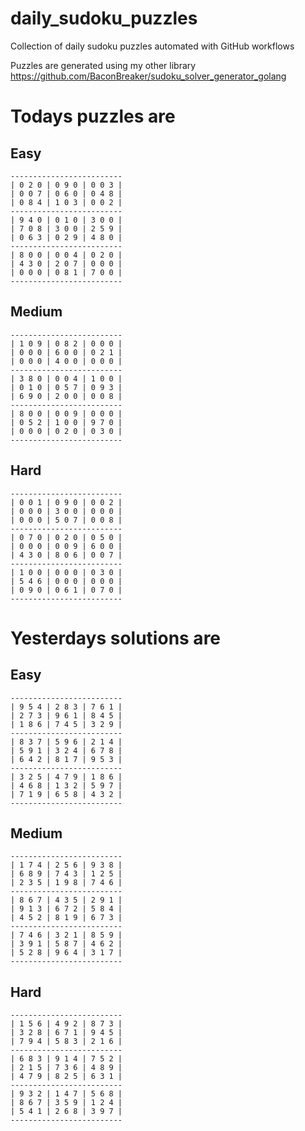 
# daily_sudoku_puzzles 

Collection of daily sudoku puzzles automated with GitHub workflows 

Puzzles are generated using my other library https://github.com/BaconBreaker/sudoku_solver_generator_golang 
 

# Todays puzzles are 

## Easy 

```
-------------------------
| 0 2 0 | 0 9 0 | 0 0 3 | 
| 0 0 7 | 0 6 0 | 0 4 8 | 
| 0 8 4 | 1 0 3 | 0 0 2 | 
-------------------------
| 9 4 0 | 0 1 0 | 3 0 0 | 
| 7 0 8 | 3 0 0 | 2 5 9 | 
| 0 6 3 | 0 2 9 | 4 8 0 | 
-------------------------
| 8 0 0 | 0 0 4 | 0 2 0 | 
| 4 3 0 | 2 0 7 | 0 0 0 | 
| 0 0 0 | 0 8 1 | 7 0 0 | 
-------------------------
```
## Medium 

```
-------------------------
| 1 0 9 | 0 8 2 | 0 0 0 | 
| 0 0 0 | 6 0 0 | 0 2 1 | 
| 0 0 0 | 4 0 0 | 0 0 0 | 
-------------------------
| 3 8 0 | 0 0 4 | 1 0 0 | 
| 0 1 0 | 0 5 7 | 0 9 3 | 
| 6 9 0 | 2 0 0 | 0 0 8 | 
-------------------------
| 8 0 0 | 0 0 9 | 0 0 0 | 
| 0 5 2 | 1 0 0 | 9 7 0 | 
| 0 0 0 | 0 2 0 | 0 3 0 | 
-------------------------
```
## Hard 

```
-------------------------
| 0 0 1 | 0 9 0 | 0 0 2 | 
| 0 0 0 | 3 0 0 | 0 0 0 | 
| 0 0 0 | 5 0 7 | 0 0 8 | 
-------------------------
| 0 7 0 | 0 2 0 | 0 5 0 | 
| 0 0 0 | 0 0 9 | 6 0 0 | 
| 4 3 0 | 8 0 6 | 0 0 7 | 
-------------------------
| 1 0 0 | 0 0 0 | 0 3 0 | 
| 5 4 6 | 0 0 0 | 0 0 0 | 
| 0 9 0 | 0 6 1 | 0 7 0 | 
-------------------------
```
# Yesterdays solutions are 

## Easy 

```
-------------------------
| 9 5 4 | 2 8 3 | 7 6 1 | 
| 2 7 3 | 9 6 1 | 8 4 5 | 
| 1 8 6 | 7 4 5 | 3 2 9 | 
-------------------------
| 8 3 7 | 5 9 6 | 2 1 4 | 
| 5 9 1 | 3 2 4 | 6 7 8 | 
| 6 4 2 | 8 1 7 | 9 5 3 | 
-------------------------
| 3 2 5 | 4 7 9 | 1 8 6 | 
| 4 6 8 | 1 3 2 | 5 9 7 | 
| 7 1 9 | 6 5 8 | 4 3 2 | 
-------------------------
```
## Medium 

```
-------------------------
| 1 7 4 | 2 5 6 | 9 3 8 | 
| 6 8 9 | 7 4 3 | 1 2 5 | 
| 2 3 5 | 1 9 8 | 7 4 6 | 
-------------------------
| 8 6 7 | 4 3 5 | 2 9 1 | 
| 9 1 3 | 6 7 2 | 5 8 4 | 
| 4 5 2 | 8 1 9 | 6 7 3 | 
-------------------------
| 7 4 6 | 3 2 1 | 8 5 9 | 
| 3 9 1 | 5 8 7 | 4 6 2 | 
| 5 2 8 | 9 6 4 | 3 1 7 | 
-------------------------
```
## Hard 

```
-------------------------
| 1 5 6 | 4 9 2 | 8 7 3 | 
| 3 2 8 | 6 7 1 | 9 4 5 | 
| 7 9 4 | 5 8 3 | 2 1 6 | 
-------------------------
| 6 8 3 | 9 1 4 | 7 5 2 | 
| 2 1 5 | 7 3 6 | 4 8 9 | 
| 4 7 9 | 8 2 5 | 6 3 1 | 
-------------------------
| 9 3 2 | 1 4 7 | 5 6 8 | 
| 8 6 7 | 3 5 9 | 1 2 4 | 
| 5 4 1 | 2 6 8 | 3 9 7 | 
-------------------------
```
